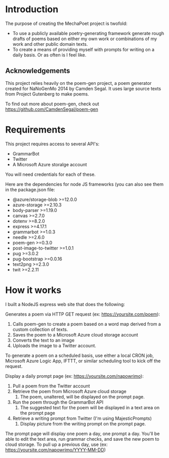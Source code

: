 # Introduction 
The purpose of creating the MechaPoet project is twofold: 

- To use a publicly available poetry-generating framework generate rough drafts of poems based on either my own work or combinations of my work and other public domain texts. 
- To create a means of providing myself with prompts for writing on a daily basis. Or as often is I feel like. 

## Acknowledgements

This project relies heavily on the poem-gen project, a poem generator created for NaNoGenMo 2014 by Camden Segal. It uses large source texts from Project Gutenberg to make poems.

To find out more about poem-gen, check out https://github.com/CamdenSegal/poem-gen

# Requirements

This project requires access to several API's:

- GrammarBot 
- Twitter 
- A Microsoft Azure storaIge account 

You will need credentials for each of these.

Here are the dependencies for node JS frameworks (you can also see them in the package.json file:

- @azure/storage-blob >=12.0.0
- azure-storage >=2.10.3
- body-parser >=1.19.0
- canvas >=2.7.0
- dotenv >=8.2.0
- express >=4.17.1
- grammarbot >=1.0.3
- needle >=2.6.0
- poem-gen >=0.3.0
- post-image-to-twitter >=1.0.1
- pug >=3.0.2
- pug-bootstrap >=0.0.16
- text2png >=2.3.0
- twit >=2.2.11


# How it works

I built a NodeJS express web site that does the following:

Generates a poem via HTTP GET request (ex: https://yoursite.com/poem):
1. Calls poem-gen to create a poem based on a word map derived from a custom collection of texts.
2. Saves the poem to a Microsoft Azure cloud storage account
3. Converts the text to an image
4. Uploads the image to a Twitter account.

To generate a poem on a scheduled basis, use either a local CRON job, Microsoft Azure Logic App, IFTTT, or similar scheduling tool to kick off the request.
	
Display a daily prompt page (ex: https://yoursite.com/napowrimo): 
1. Pull a poem from the Twitter account 
2. Retrieve the poem from Microsoft Azure cloud storage
    1. The poem, unaltered, will be displayed on the prompt page.
3. Run the poem through the GrammarBot API
    1. The suggested text for the poem will be displayed in a text area on the prompt page
4. Retrieve a writing prompt from Twitter (I'm using MajesticPrompts)
    1. Display picture from the writing prompt on the prompt page.

The prompt page will display one poem a day, one prompt a day. You'll be able to edit the text area, run grammar checks, and save the new poem to cloud storage. To pull up a previous day, use (ex: https://yoursite.com/napowrimo/YYYY-MM-DD)


